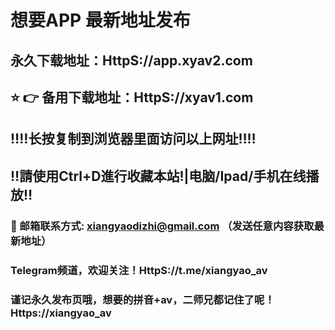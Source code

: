 # 想要APP 最新地址发布 
## 永久下载地址：HttpS://app.xyav2.com
## ⭐️ 👉 备用下载地址：HttpS://xyav1.com
## ‼️‼️长按复制到浏览器里面访问以上网址‼️‼️
## ‼️請使用Ctrl+D進行收藏本站!|电脑/Ipad/手机在线播放‼️
### 📧 邮箱联系方式: xiangyaodizhi@gmail.com （发送任意内容获取最新地址）
### Telegram频道，欢迎关注！HttpS://t.me/xiangyao_av
### 谨记永久发布页哦，想要的拼音+av，二师兄都记住了呢！Https://xiangyao_av
